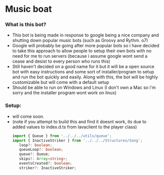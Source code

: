 # Music boat  

### What is this bot?

- This bot is being made in response to google being a nice company and shutting down popular music bots (such as Groovy and Rythm. o7)
- Google will probably be going after more popular bots so i have decided to take this approach to allow people to setup their own bots with no need for me to run servers (because i assume google wont send a cease and desist to every person who runs this)
- Still haven't decided on a good name for it but it will be a open source bot with easy instructions and some sort of installer/program to setup and run the bot quickly and easily. Along with this, the bot will be highly customizable but will come with a default setup
- Should be able to run on Windows and Linux (I don't own a Mac so i'm sorry and the installer program wont work on linux)

### Setup:
- will come soon.
- (note if you attempt to build this and find it doesnt work, its due to added values to index.d.ts from lavaclient to the player class)
    ```ts
    import { Queue } from '../../../utils/queue';
    import { InactiveStriker } from '../../../Structures/Song';
       loop?: boolean;
       queueLoop?: boolean;
       queue?: Queue;
       skips?: Array<string>;
       eventsCreated?: boolean;
       striker?: InactiveStriker;
    ```